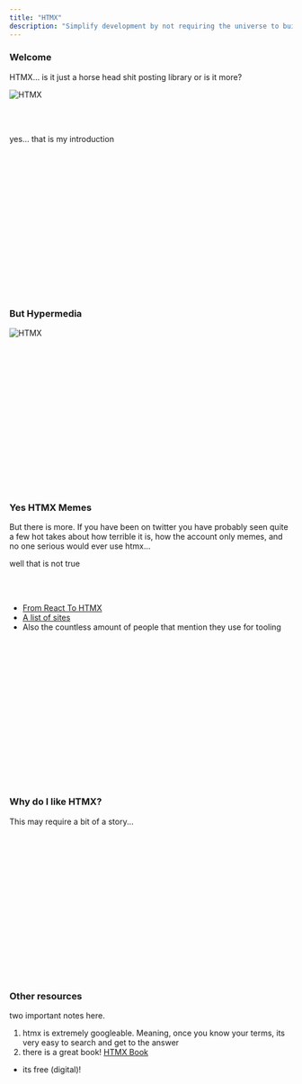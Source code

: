 ```yaml
---
title: "HTMX"
description: "Simplify development by not requiring the universe to build a simple application"
---
```


### Welcome
HTMX... is it just a horse head shit posting library or is it more?

![HTMX](./images/htmx.png)

<br/>
<br/>

yes... that is my introduction

<br/>
<br/>
<br/>
<br/>
<br/>
<br/>
<br/>
<br/>
<br/>
<br/>
<br/>
<br/>
<br/>
<br/>
<br/>

### But Hypermedia
![HTMX](./images/hypermedia.png)

<br/>
<br/>
<br/>
<br/>
<br/>
<br/>
<br/>
<br/>
<br/>
<br/>
<br/>
<br/>
<br/>
<br/>
<br/>


### Yes HTMX Memes
But there is more.  If you have been on twitter you have probably seen quite a
few hot takes about how terrible it is, how the account only memes, and no one
serious would ever use htmx...

well that is not true

<br/>
<br/>

* [From React To HTMX](https://www.youtube.com/watch?v=3GObi93tjZI)
* [A list of sites](https://htmx.org/webring/#)
* Also the countless amount of people that mention they use for tooling

<br/>
<br/>
<br/>
<br/>
<br/>
<br/>
<br/>
<br/>
<br/>
<br/>
<br/>
<br/>
<br/>
<br/>
<br/>

### Why do I like HTMX?
This may require a bit of a story...

<br/>
<br/>
<br/>
<br/>
<br/>
<br/>
<br/>
<br/>
<br/>
<br/>
<br/>
<br/>
<br/>
<br/>
<br/>

### Other resources
two important notes here.

1. htmx is extremely googleable.  Meaning, once you know your terms, its very easy to search and get to the answer
1. there is a great book!  [HTMX Book](https://hypermedia.systems/)
  * its free (digital)!

<br/>
<br/>
<br/>
<br/>
<br/>
<br/>
<br/>
<br/>
<br/>
<br/>
<br/>
<br/>
<br/>
<br/>
<br/>

